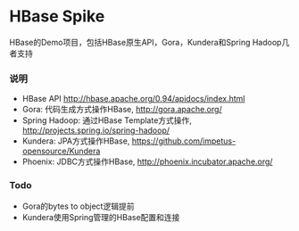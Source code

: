 HBase Spike
=================================
HBase的Demo项目，包括HBase原生API，Gora，Kundera和Spring Hadoop几者支持

### 说明

* HBase API http://hbase.apache.org/0.94/apidocs/index.html
* Gora: 代码生成方式操作HBase, http://gora.apache.org/
* Spring Hadoop: 通过HBase Template方式操作, http://projects.spring.io/spring-hadoop/
* Kundera: JPA方式操作HBase, https://github.com/impetus-opensource/Kundera
* Phoenix: JDBC方式操作HBase, http://phoenix.incubator.apache.org/

### Todo

* Gora的bytes to object逻辑提前
* Kundera使用Spring管理的HBase配置和连接